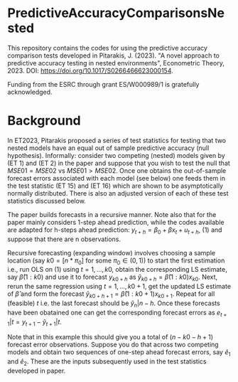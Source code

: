 # PredictiveAccuracyComparisonsNested
This repository contains the codes for using the predictive accuracy comparison tests developed in Pitarakis, J. (2023). "A novel approach to predictive accuracy testing in nested environments", Econometric Theory, 2023. DOI: https://doi.org/10.1017/S0266466623000154.

Funding from the ESRC through grant ES/W000989/1 is gratefully acknowledged.

# Background
In ET2023, Pitarakis proposed a series of test statistics for testing that two nested models have an equal out of sample predictive accuracy (null hypothesis). 
Informally: consider two competing (nested) models given by (ET 1) and (ET 2) in the paper and suppose that you wish to test the null that 
$MSE01 = MSE02$ vs $MSE01 > MSE02$. 
Once one obtains the out-of-sample forecast errors associated with each model (see below) one feeds them in the test statistic (ET 15) and (ET 16) which are shown to be asymptotically normally distributed. There is also an adjusted version of each of these test statistics discussed below.

The paper builds forecasts in a recursive manner. Note also that for the paper mainly considers 1-step ahead prediction, while the codes available are adapted for h-steps ahead prediction:
$y_{t+h} = β_0 + βx_t + u_{t+h}$, (1)
and suppose that there are n observations. 

Recursive forecasting (expanding window) involves choosing a sample location (say $k0 = [n*\pi_0]$ for some $\pi_0 ∈ (0, 1))$ to start the first estimation i.e., run OLS on (1) using $t = 1, . . . , k0$, obtain the corresponding LS estimate, say $\hat{β}(1: k0)$ and use it to forecast $y_{k0+h}$ as $\hat{y}_{k0+h} = \hat{\beta}(1: k0) x_{k0}$. Next, rerun the same regression using $t = 1, . . . , k0 + 1$, get the updated LS estimate of $\hat{\beta}$ and form the forecast $\hat{y}_{k0+h+1} = \hat{\beta}(1: k0 + 1) x_{k0+1}$. Repeat for all (feasible) $t$ i.e. the last forecast should be $\hat{y}_{n}|n−h$. Once these forecasts have been obatained one can get the corresponding forecast errors as $e_{t+1}|t = y_{t+1} − \hat{y}_{t+1}|t$. 

Note that in this example this should give you a total of ($n − k0 - h + 1$) forecast error observations. Suppose you do that across two competing models and obtain two sequences of one-step ahead forecast errors, say $\hat{e}_1$ and $\hat{e}_2$. These are the inputs subsequently used in the test statistics developed in paper.

